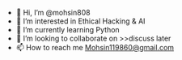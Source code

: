 - 👋 Hi, I’m @mohsin808
- 👀 I’m interested in Ethical Hacking & AI
- 🌱 I’m currently learning Python
- 💞️ I’m looking to collaborate on >>discuss later
- 📫 How to reach me Mohsin119860@gmail.com

<!---

--->
